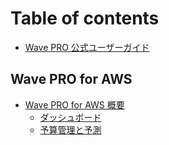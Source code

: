 # Table of contents

* [Wave PRO 公式ユーザーガイド](README.md)

## Wave PRO for AWS

* [Wave PRO for AWS 概要](wave-pro-for-aws/wave-pro-for-aws/README.md)
  * [ダッシュボード](wave-pro-for-aws/wave-pro-for-aws/dashboard.md)
  * [予算管理と予測](wave-pro-for-aws/wave-pro-for-aws/budget-and-forecast.md)

